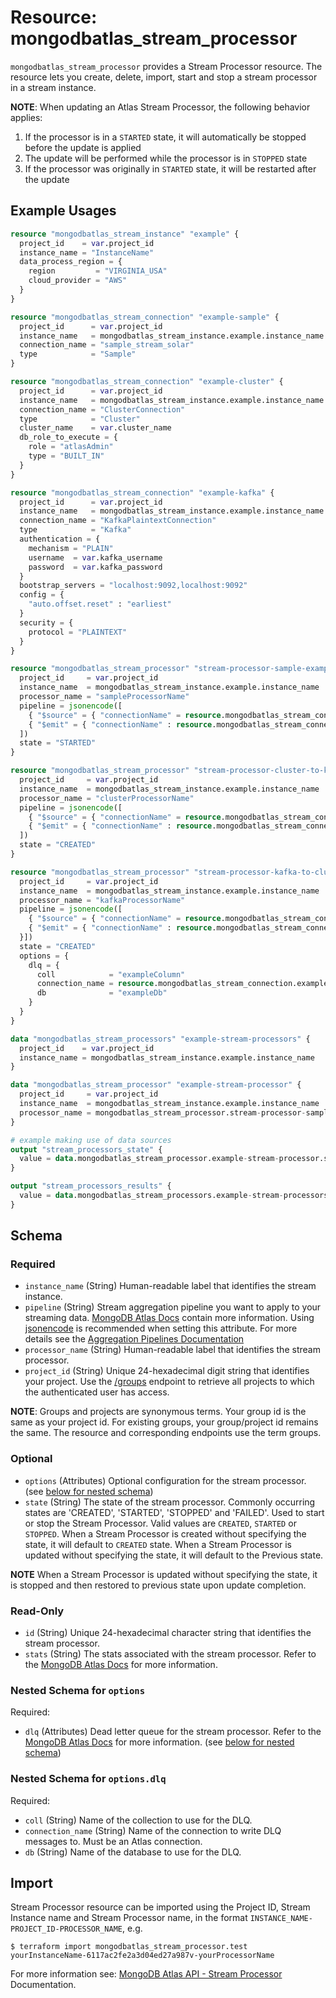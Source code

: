 # Resource: mongodbatlas_stream_processor

`mongodbatlas_stream_processor` provides a Stream Processor resource. The resource lets you create, delete, import, start and stop a stream processor in a stream instance.

**NOTE**: When updating an Atlas Stream Processor, the following behavior applies:
1. If the processor is in a `STARTED` state, it will automatically be stopped before the update is applied
2. The update will be performed while the processor is in `STOPPED` state
3. If the processor was originally in `STARTED` state, it will be restarted after the update

## Example Usages

```terraform
resource "mongodbatlas_stream_instance" "example" {
  project_id    = var.project_id
  instance_name = "InstanceName"
  data_process_region = {
    region         = "VIRGINIA_USA"
    cloud_provider = "AWS"
  }
}

resource "mongodbatlas_stream_connection" "example-sample" {
  project_id      = var.project_id
  instance_name   = mongodbatlas_stream_instance.example.instance_name
  connection_name = "sample_stream_solar"
  type            = "Sample"
}

resource "mongodbatlas_stream_connection" "example-cluster" {
  project_id      = var.project_id
  instance_name   = mongodbatlas_stream_instance.example.instance_name
  connection_name = "ClusterConnection"
  type            = "Cluster"
  cluster_name    = var.cluster_name
  db_role_to_execute = {
    role = "atlasAdmin"
    type = "BUILT_IN"
  }
}

resource "mongodbatlas_stream_connection" "example-kafka" {
  project_id      = var.project_id
  instance_name   = mongodbatlas_stream_instance.example.instance_name
  connection_name = "KafkaPlaintextConnection"
  type            = "Kafka"
  authentication = {
    mechanism = "PLAIN"
    username  = var.kafka_username
    password  = var.kafka_password
  }
  bootstrap_servers = "localhost:9092,localhost:9092"
  config = {
    "auto.offset.reset" : "earliest"
  }
  security = {
    protocol = "PLAINTEXT"
  }
}

resource "mongodbatlas_stream_processor" "stream-processor-sample-example" {
  project_id     = var.project_id
  instance_name  = mongodbatlas_stream_instance.example.instance_name
  processor_name = "sampleProcessorName"
  pipeline = jsonencode([
    { "$source" = { "connectionName" = resource.mongodbatlas_stream_connection.example-sample.connection_name } },
    { "$emit" = { "connectionName" : resource.mongodbatlas_stream_connection.example-cluster.connection_name, "db" : "sample", "coll" : "solar", "timeseries" : { "timeField" : "_ts" } } }
  ])
  state = "STARTED"
}

resource "mongodbatlas_stream_processor" "stream-processor-cluster-to-kafka-example" {
  project_id     = var.project_id
  instance_name  = mongodbatlas_stream_instance.example.instance_name
  processor_name = "clusterProcessorName"
  pipeline = jsonencode([
    { "$source" = { "connectionName" = resource.mongodbatlas_stream_connection.example-cluster.connection_name } },
    { "$emit" = { "connectionName" : resource.mongodbatlas_stream_connection.example-kafka.connection_name, "topic" : "topic_from_cluster" } }
  ])
  state = "CREATED"
}

resource "mongodbatlas_stream_processor" "stream-processor-kafka-to-cluster-example" {
  project_id     = var.project_id
  instance_name  = mongodbatlas_stream_instance.example.instance_name
  processor_name = "kafkaProcessorName"
  pipeline = jsonencode([
    { "$source" = { "connectionName" = resource.mongodbatlas_stream_connection.example-kafka.connection_name, "topic" : "topic_source" } },
    { "$emit" = { "connectionName" : resource.mongodbatlas_stream_connection.example-cluster.connection_name, "db" : "kafka", "coll" : "topic_source", "timeseries" : { "timeField" : "ts" } }
  }])
  state = "CREATED"
  options = {
    dlq = {
      coll            = "exampleColumn"
      connection_name = resource.mongodbatlas_stream_connection.example-cluster.connection_name
      db              = "exampleDb"
    }
  }
}

data "mongodbatlas_stream_processors" "example-stream-processors" {
  project_id    = var.project_id
  instance_name = mongodbatlas_stream_instance.example.instance_name
}

data "mongodbatlas_stream_processor" "example-stream-processor" {
  project_id     = var.project_id
  instance_name  = mongodbatlas_stream_instance.example.instance_name
  processor_name = mongodbatlas_stream_processor.stream-processor-sample-example.processor_name
}

# example making use of data sources
output "stream_processors_state" {
  value = data.mongodbatlas_stream_processor.example-stream-processor.state
}

output "stream_processors_results" {
  value = data.mongodbatlas_stream_processors.example-stream-processors.results
}
```

<!-- schema generated by tfplugindocs -->
## Schema

### Required

- `instance_name` (String) Human-readable label that identifies the stream instance.
- `pipeline` (String) Stream aggregation pipeline you want to apply to your streaming data. [MongoDB Atlas Docs](https://www.mongodb.com/docs/atlas/atlas-stream-processing/stream-aggregation/#std-label-stream-aggregation) contain more information. Using [jsonencode](https://developer.hashicorp.com/terraform/language/functions/jsonencode) is recommended when setting this attribute. For more details see the [Aggregation Pipelines Documentation](https://www.mongodb.com/docs/atlas/atlas-stream-processing/stream-aggregation/)
- `processor_name` (String) Human-readable label that identifies the stream processor.
- `project_id` (String) Unique 24-hexadecimal digit string that identifies your project. Use the [/groups](#tag/Projects/operation/listProjects) endpoint to retrieve all projects to which the authenticated user has access.

**NOTE**: Groups and projects are synonymous terms. Your group id is the same as your project id. For existing groups, your group/project id remains the same. The resource and corresponding endpoints use the term groups.

### Optional

- `options` (Attributes) Optional configuration for the stream processor. (see [below for nested schema](#nestedatt--options))
- `state` (String) The state of the stream processor. Commonly occurring states are 'CREATED', 'STARTED', 'STOPPED' and 'FAILED'. Used to start or stop the Stream Processor. Valid values are `CREATED`, `STARTED` or `STOPPED`. When a Stream Processor is created without specifying the state, it will default to `CREATED` state. When a Stream Processor is updated without specifying the state, it will default to the Previous state. 

**NOTE** When a Stream Processor is updated without specifying the state, it is stopped and then restored to previous state upon update completion.

### Read-Only

- `id` (String) Unique 24-hexadecimal character string that identifies the stream processor.
- `stats` (String) The stats associated with the stream processor. Refer to the [MongoDB Atlas Docs](https://www.mongodb.com/docs/atlas/atlas-stream-processing/manage-stream-processor/#view-statistics-of-a-stream-processor) for more information.

<a id="nestedatt--options"></a>
### Nested Schema for `options`

Required:

- `dlq` (Attributes) Dead letter queue for the stream processor. Refer to the [MongoDB Atlas Docs](https://www.mongodb.com/docs/atlas/reference/glossary/#std-term-dead-letter-queue) for more information. (see [below for nested schema](#nestedatt--options--dlq))

<a id="nestedatt--options--dlq"></a>
### Nested Schema for `options.dlq`

Required:

- `coll` (String) Name of the collection to use for the DLQ.
- `connection_name` (String) Name of the connection to write DLQ messages to. Must be an Atlas connection.
- `db` (String) Name of the database to use for the DLQ.

## Import 
Stream Processor resource can be imported using the Project ID, Stream Instance name and Stream Processor name, in the format `INSTANCE_NAME-PROJECT_ID-PROCESSOR_NAME`, e.g.
```
$ terraform import mongodbatlas_stream_processor.test yourInstanceName-6117ac2fe2a3d04ed27a987v-yourProcessorName
```

For more information see: [MongoDB Atlas API - Stream Processor](https://www.mongodb.com/docs/atlas/reference/api-resources-spec/v2/#tag/Streams/operation/createStreamProcessor) Documentation.
